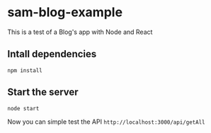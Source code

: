 # sam-blog-example
This is a test of a Blog's app with Node and React

## Intall dependencies
```npm install```

## Start the server

```node start```

Now you can simple test the API `http://localhost:3000/api/getAll`
